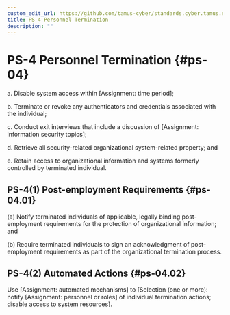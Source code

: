 ```yaml
---
custom_edit_url: https://github.com/tamus-cyber/standards.cyber.tamus.edu/tree/main/content/tamus.edu/TAMUS_profile.xml
title: PS-4 Personnel Termination
description: ""
---
```


# PS-4 Personnel Termination {#ps-04}

a. Disable system access within [Assignment: time period];

b. Terminate or revoke any authenticators and credentials associated with the individual;

c. Conduct exit interviews that include a discussion of [Assignment: information security topics];

d. Retrieve all security-related organizational system-related property; and

e. Retain access to organizational information and systems formerly controlled by terminated individual.

## PS-4(1) Post-employment Requirements {#ps-04.01}

(a) Notify terminated individuals of applicable, legally binding post-employment requirements for the protection of organizational information; and

(b) Require terminated individuals to sign an acknowledgment of post-employment requirements as part of the organizational termination process.

## PS-4(2) Automated Actions {#ps-04.02}

Use [Assignment: automated mechanisms] to [Selection (one or more): notify [Assignment: personnel or roles] of individual termination actions; disable access to system resources].

